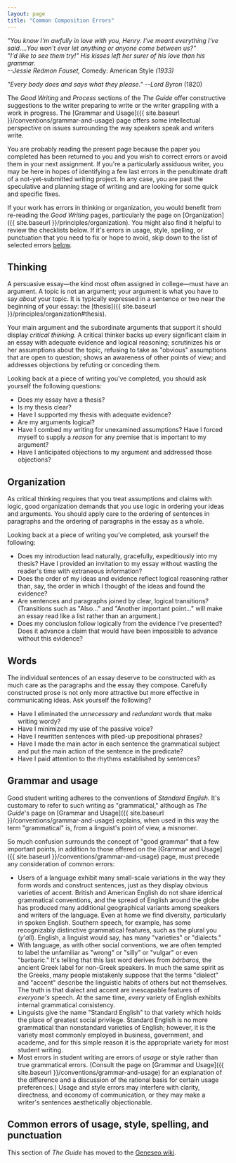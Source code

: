 ```yaml
---
layout: page
title: "Common Composition Errors"
---
```


*"You know I'm awfully in love with you, Henry. I've meant everything I've said*.&hellip;*You won't ever let anything or anyone come between us?"*  
*"I'd like to see them try!"*
*His kisses left her surer of his love than his grammar.*  
*--Jessie Redmon Fauset,* Comedy: American Style *(1933)*

*"Every body does and says what they please."*
*--Lord Byron* (1820)

The *Good Writing* and *Process* sections of the *The Guide* offer constructive suggestions to the writer preparing to write or the writer grappling with a work in progress. The [Grammar and Usage]({{ site.baseurl }}/conventions/grammar-and-usage) page offers some intellectual perspective on issues surrounding the way speakers speak and writers write.

You are probably reading the present page because the paper you completed has been returned to you and you wish to correct errors or avoid them in your next assignment. If you're a particularly assiduous writer, you may be here in hopes of identifying a few last errors in the penultimate draft of a not-yet-submitted writing project. In any case, you are past the speculative and planning stage of writing and are looking for some quick and specific fixes.

If your work has errors in thinking or organization, you would benefit from re-reading the *Good Writing* pages, particularly the page on [Organization]({{ site.baseurl }}/principles/organization). You might also find it helpful to review the checklists below. If it's errors in usage, style, spelling, or punctuation that you need to fix or hope to avoid, skip down to the list of selected errors [below](#errorlist).

## Thinking

A persuasive essay&mdash;the kind most often assigned in college&mdash;must have an argument. A topic is not an argument; your argument is what you have to say *about* your topic. It is typically expressed in a sentence or two near the beginning of your essay: the [thesis]({{ site.baseurl }}/principles/organization#thesis).

Your main argument and the subordinate arguments that support it should display *critical thinking.* A critical thinker backs up every significant claim in an essay with adequate evidence and logical reasoning; scrutinizes his or her assumptions about the topic, refusing to take as "obvious" assumptions that are open to question; shows an awareness of other points of view; and addresses objections by refuting or conceding them.

Looking back at a piece of writing you've completed, you should ask yourself the following questions:

-   Does my essay have a thesis?
-   Is my thesis clear?
-   Have I supported my thesis with adequate evidence?
-   Are my arguments logical?
-   Have I combed my writing for unexamined assumptions? Have I forced myself to supply a *reason* for any premise that is important to my argument?
-   Have I anticipated objections to my argument and addressed those objections?

## Organization

As critical thinking requires that you treat assumptions and claims with logic, good organization demands that you use logic in ordering your ideas and arguments. You should apply care to the ordering of sentences in paragraphs and the ordering of paragraphs in the essay as a whole.

Looking back at a piece of writing you've completed, ask yourself the following:

-   Does my introduction lead naturally, gracefully, expeditiously into my thesis? Have I provided an invitation to my essay without wasting the reader's time with extraneous information?
-   Does the order of my ideas and evidence reflect logical reasoning rather than, say, the order in which I thought of the ideas and found the evidence?
-   Are sentences and paragraphs joined by clear, logical transitions? (Transitions such as "Also..." and "Another important point..." will make an essay read like a list rather than an argument.)
-   Does my conclusion follow logically from the evidence I've presented? Does it advance a claim that would have been impossible to advance without this evidence?

## Words

The individual sentences of an essay deserve to be constructed with as much care as the paragraphs and the essay they compose. Carefully constructed prose is not only more attractive but more effective in communicating ideas. Ask yourself the following?

-   Have I eliminated the *unnecessary* and *redundant* words that make writing wordy?
-   Have I minimized my use of the passive voice?
-   Have I rewritten sentences with piled-up prepositional phrases?
-   Have I made the main actor in each sentence the grammatical subject and put the main action of the sentence in the predicate?
-   Have I paid attention to the rhythms established by sentences?

## Grammar and usage

Good student writing adheres to the conventions of *Standard English.* It's customary to refer to such writing as "grammatical," although as *The Guide*'s page on [Grammar and Usage]({{ site.baseurl }}/conventions/grammar-and-usage) explains, when used in this way the term "grammatical" is, from a linguist's point of view, a misnomer.

So much confusion surrounds the concept of "good grammar" that a few important points, in addition to those offered on the [Grammar and Usage]({{ site.baseurl }}/conventions/grammar-and-usage) page, must precede any consideration of common errors:

-   Users of a language exhibit many small-scale variations in the way they form words and construct sentences, just as they display obvious varieties of accent. British and American English do not share identical grammatical conventions, and the spread of English around the globe has produced many additional geographical variants among speakers and writers of the language. Even at home we find diversity, particularly in spoken English. Southern speech, for example, has some recognizably distinctive grammatical features, such as the plural you (*y'all*). English, a linguist would say, has many "varieties" or "dialects."
-   With language, as with other social conventions, we are often tempted to label the unfamiliar as "wrong" or "silly" or "vulgar" or even "barbaric." It's telling that this last word derives from *bárbaros,* the ancient Greek label for non-Greek speakers. In much the same spirit as the Greeks, many people mistakenly suppose that the terms "dialect" and "accent" describe the linguistic habits of others but not themselves. The truth is that dialect and accent are inescapable features of *everyone's* speech. At the same time, *every* variety of English exhibits internal grammatical consistency.
-   Linguists give the name "Standard English" to that variety which holds the place of greatest social privilege. Standard English is no more grammatical than nonstandard varieties of English; however, it is the variety most commonly employed in business, government, and academe, and for this simple reason it is the appropriate variety for most student writing.
-   Most errors in student writing are errors of *usage* or style rather than true grammatical errors. (Consult the page on [Grammar and Usage]({{ site.baseurl }}/conventions/grammar-and-usage) for an explanation of the difference and a discussion of the rational basis for certain usage preferences.) Usage and style errors may interfere with clarity, directness, and economy of communication, or they may make a writer's sentences aesthetically objectionable.

<span id="errorlist"></span>

## Common errors of usage, style, spelling, and punctuation

This section of *The Guide* has moved to the [Geneseo wiki](http://wiki.geneseo.edu/x/AgC6Ag).
